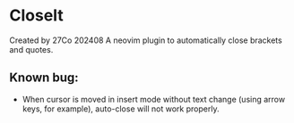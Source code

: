 # CloseIt

Created by 27Co 202408
A neovim plugin to automatically close brackets and quotes.

## Known bug:

- When cursor is moved in insert mode without text change (using arrow keys, for example), auto-close will not work properly.

